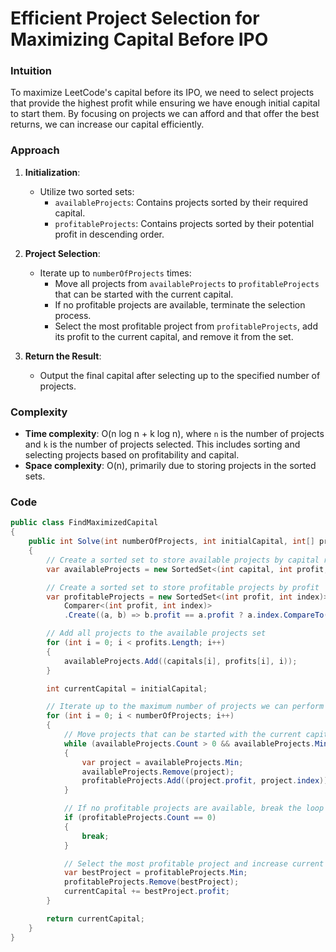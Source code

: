 # Efficient Project Selection for Maximizing Capital Before IPO

### Intuition

To maximize LeetCode's capital before its IPO, we need to select projects that provide the highest profit while ensuring we have enough initial capital to start them. By focusing on projects we can afford and that offer the best returns, we can increase our capital efficiently.

### Approach

1. **Initialization**:
   - Utilize two sorted sets:
     - `availableProjects`: Contains projects sorted by their required capital.
     - `profitableProjects`: Contains projects sorted by their potential profit in descending order.
   
2. **Project Selection**:
   - Iterate up to `numberOfProjects` times:
     - Move all projects from `availableProjects` to `profitableProjects` that can be started with the current capital.
     - If no profitable projects are available, terminate the selection process.
     - Select the most profitable project from `profitableProjects`, add its profit to the current capital, and remove it from the set.

3. **Return the Result**:
   - Output the final capital after selecting up to the specified number of projects.

### Complexity

- **Time complexity**: O(n log n + k log n), where `n` is the number of projects and `k` is the number of projects selected. This includes sorting and selecting projects based on profitability and capital.
- **Space complexity**: O(n), primarily due to storing projects in the sorted sets.

### Code

```csharp
public class FindMaximizedCapital
{
    public int Solve(int numberOfProjects, int initialCapital, int[] profits, int[] capitals)
    {
        // Create a sorted set to store available projects by capital required
        var availableProjects = new SortedSet<(int capital, int profit, int index)>();

        // Create a sorted set to store profitable projects by profit
        var profitableProjects = new SortedSet<(int profit, int index)>(
            Comparer<(int profit, int index)>
            .Create((a, b) => b.profit == a.profit ? a.index.CompareTo(b.index) : b.profit.CompareTo(a.profit)));

        // Add all projects to the available projects set
        for (int i = 0; i < profits.Length; i++)
        {
            availableProjects.Add((capitals[i], profits[i], i));
        }

        int currentCapital = initialCapital;

        // Iterate up to the maximum number of projects we can perform
        for (int i = 0; i < numberOfProjects; i++)
        {
            // Move projects that can be started with the current capital to the profitable projects set
            while (availableProjects.Count > 0 && availableProjects.Min.capital <= currentCapital)
            {
                var project = availableProjects.Min;
                availableProjects.Remove(project);
                profitableProjects.Add((project.profit, project.index));
            }

            // If no profitable projects are available, break the loop
            if (profitableProjects.Count == 0)
            {
                break;
            }

            // Select the most profitable project and increase current capital
            var bestProject = profitableProjects.Min;
            profitableProjects.Remove(bestProject);
            currentCapital += bestProject.profit;
        }

        return currentCapital;
    }
}
```